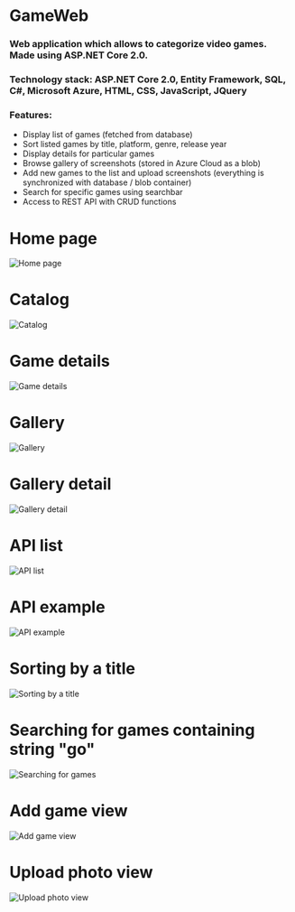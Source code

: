 # GameWeb
### Web application which allows to categorize video games. Made using ASP.NET Core 2.0.
### Technology stack: ASP.NET Core 2.0, Entity Framework, SQL, C#, Microsoft Azure, HTML, CSS, JavaScript, JQuery

### Features:
* Display list of games (fetched from database)
* Sort listed games by title, platform, genre, release year
* Display details for particular games
* Browse gallery of screenshots (stored in Azure Cloud as a blob)
* Add new games to the list and upload screenshots (everything is synchronized with database / blob container)
* Search for specific games using searchbar
* Access to REST API with CRUD functions


# Home page

![Home page](https://i.imgur.com/15qcmN1.png "Home page")

# Catalog

![Catalog](https://i.imgur.com/pRbRSCG.png "Catalog")

# Game details

![Game details](https://i.imgur.com/GbjlioE.png "Game details")

# Gallery

![Gallery](https://i.imgur.com/d4flkcF.png "Gallery")

# Gallery detail

![Gallery detail](https://i.imgur.com/ljr0kRV.jpg "Gallery detail")

# API list

![API list](https://i.imgur.com/mkvo35V.png "API list")

# API example

![API example](https://i.imgur.com/UBR9wyI.png "API example")

# Sorting by a title

![Sorting by a title](https://i.imgur.com/9RukwPy.png "Sorting by a title")

# Searching for games containing string "go"

![Searching for games](https://i.imgur.com/lzCEmzH.png "Searching for games")

# Add game view

![Add game view](https://i.imgur.com/EWun7OS.png "Add game view")

# Upload photo view

![Upload photo view](https://i.imgur.com/n8TPlW3.png "Adding game view")

